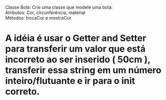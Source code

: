 Classe Bola: Crie uma classe que modele uma bola:<br>
Atributos: Cor, circunferência, material<br>
Métodos: trocaCor e mostraCor<br>


# A idéia é usar o Getter and Setter para transferir um valor que está incorreto ao ser inserido ( 50cm ), transferir essa string em um número inteiro/flutuante e ir para o __init__ correto.
